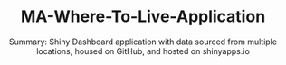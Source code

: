 <h1 align="center"> MA-Where-To-Live-Application </h1>
  <p align ="center">
  Summary: Shiny Dashboard application with data sourced from multiple locations, housed on GitHub, and hosted on shinyapps.io
    <br />
    <br />
    <img src="https://github.com/christiantschmidt/MA-Where-To-Live-Application/blob/main/Screenshot%202024-05-08%20184044.png" alt="Dashboard Screenshot" width = "1080" height = "600>
      <br />
      <br />
  </p>
<br />

<!-- IDEA FOR THE PROJECT -->
<h2>Where did this idea come from</h2> 
https://www.bostonmagazine.com/property/boston-single-family-home-prices-by-town-in-2023/

